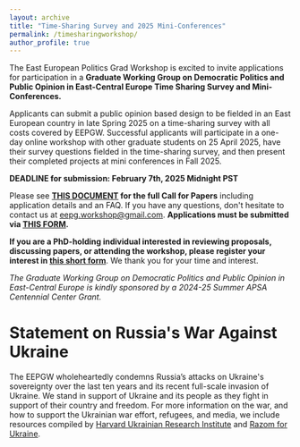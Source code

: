 ```yaml
---
layout: archive
title: "Time-Sharing Survey and 2025 Mini-Conferences"
permalink: /timesharingworkshop/
author_profile: true
---
```

The East European Politics Grad Workshop is excited to invite applications for participation in a **Graduate Working Group on Democratic Politics and Public Opinion in East-Central Europe Time Sharing Survey and Mini-Conferences.**

Applicants can submit a public opinion based design to be fielded in an East European country in late Spring 2025 on a time-sharing survey with all costs covered by EEPGW. Successful applicants will participate in a one-day online workshop with other graduate students on 25 April 2025, have their survey questions fielded in the time-sharing survey, and then present their completed projects at mini conferences in Fall 2025.

**DEADLINE for submission: February 7th, 2025 Midnight PST**

Please see **[THIS DOCUMENT](https://drive.google.com/file/d/1JwW8Ga7cybA8lqSpo1N9TQD5STe7nvEj/view?usp=sharing) for the full Call for Papers** including application details and an FAQ. If you have any questions, don't hesitate to contact us at [eepg.workshop@gmail.com](mailto:eepg.workshop@gmail.com). **Applications must be submitted via [THIS FORM](https://docs.google.com/forms/d/e/1FAIpQLSc0t7WOt3_0BSt62IQeQiFcHp4Z19etrk30hxgMSB93ZiAldw/viewform).**

**If you are a PhD-holding individual interested in reviewing proposals, discussing papers, or attending the workshop, please register your interest in [this short form](https://docs.google.com/forms/d/e/1FAIpQLSc47UatD9hFJSEcSZADwtGH1hqWHhhANfkBuIectSMkxgWOhg/viewform)**. We thank you for your time and interest. 

*The Graduate Working Group on Democratic Politics and Public Opinion in East-Central Europe is kindly sponsored by a 2024-25 Summer APSA Centennial Center Grant.* 

# Statement on Russia's War Against Ukraine
The EEPGW wholeheartedly condemns Russia’s attacks on Ukraine's sovereignty over the last ten years and its recent full-scale invasion of Ukraine. We stand in support of Ukraine and its people as they fight in support of their country and freedom. For more information on the war, and how to support the Ukrainian war effort, refugees, and media, we include resources compiled by [Harvard Ukrainian Research Institute](https://huri.harvard.edu/russia-ukraine-war) and [Razom for Ukraine](https://www.razomforukraine.org/).
